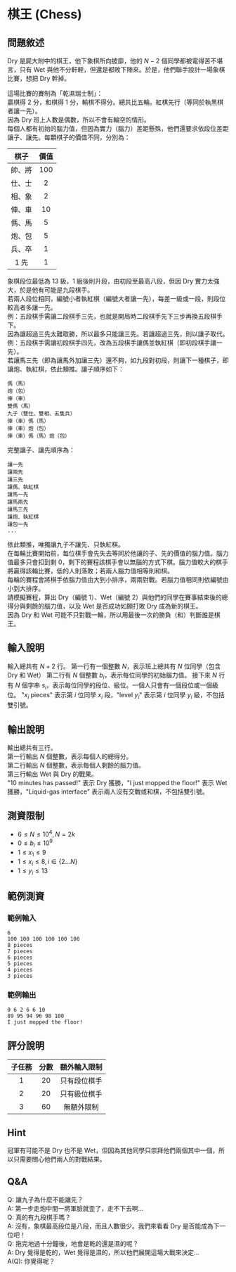 # 棋王 (Chess)

## 問題敘述

Dry 是屍大附中的棋王，他下象棋所向披靡，他的 $N - 2$ 個同學都被電得苦不堪言，只有 Wet 與他不分軒輊，但還是都敗下陣來。於是，他們聯手設計一場象棋比賽，想把 Dry 幹掉。

這場比賽的賽制為「乾濕瑞士制」：  
贏棋得 2 分，和棋得 1 分，輸棋不得分。總共比五輪。紅棋先行（等同於執黑棋者讓一先）。  
因為 Dry 班上人數是偶數，所以不會有輪空的情形。  
每個人都有初始的腦力值，但因為實力（腦力）差距懸殊，他們還要求依段位差距讓子、讓先。每顆棋子的價值不同，分別為：

| 棋子 | 價值 |
| :---: | :----: |
| 帥、將 | 100 |
| 仕、士 | 2 |
| 相、象 | 2 |
| 俥、車 | 10 |
| 傌、馬 | 5 |
| 炮、包 | 5 |
| 兵、卒 | 1 |
| 1 先 | 1 |

象棋段位最低為 13 級，1 級後則升段，由初段至最高八段，但因 Dry 實力太強大，於是他有可能是九段棋手。  
若兩人段位相同，編號小者執紅棋（編號大者讓一先），每差一級或一段，則段位較高者多讓一先。  
例：五段棋手需讓二段棋手三先，也就是開局時二段棋手先下三步再換五段棋手下。  
因為讓超過三先太難取勝，所以最多只能讓三先。若讓超過三先，則以讓子取代。  
例：五段棋手需讓初段棋手四先，改為五段棋手讓傌並執紅棋（即初段棋手讓一先）。  
若讓馬三先（即為讓馬外加讓三先）還不夠，如九段對初段，則讓下一種棋子，即讓炮、執紅棋，依此類推。讓子順序如下：
```
傌（馬）
炮（包）
俥（車）
雙傌（馬）
九子（雙仕、雙相、五隻兵）
俥（車）傌（馬）
俥（車）炮（包）
俥（車）傌（馬）炮（包）
```

完整讓子、讓先順序為：

```
讓一先
讓兩先
讓三先
讓傌、執紅棋
讓馬一先
讓馬兩先
讓馬三先
讓炮、執紅棋
讓包一先
...
```

依此類推，唯獨讓九子不讓先、只執紅棋。  
在每輪比賽開始前，每位棋手會先失去等同於他讓的子、先的價值的腦力值。腦力值最多只會扣到剩 0，剩下的賽程該棋手會以無腦的方式下棋。腦力值較大的棋手將贏得該輪比賽，低的人則落敗；若兩人腦力值相等則和棋。  
每輪的賽程會將棋手依腦力值由大到小排序，兩兩對戰。若腦力值相同則依編號由小到大排序。  
請模擬賽程，算出 Dry（編號 1）、Wet（編號 2）與他們的同學在賽事結束後的總得分與剩餘的腦力值，以及 Wet 是否成功如願打敗 Dry 成為新的棋王。  
因為 Dry 和 Wet 可能不只對戰一輪，所以用最後一次的勝負（和）判斷誰是棋王。

## 輸入說明
輸入總共有 $N + 2$ 行。
第一行有一個整數 $N$，表示班上總共有 $N$ 位同學（包含 Dry 和 Wet）
第二行有 $N$ 個整數 $b_i$，表示每位同學的初始腦力值。
接下來 $N$ 行有 $N$ 個字串 $s_i$，表示每位同學的段位、級位。一個人只會有一個段位或一個級位。
"$x_i$ pieces" 表示第 $i$ 位同學 $x_i$ 段，"level $y_i$" 表示第 $i$ 位同學 $y_i$ 級，不包括雙引號。

## 輸出說明
輸出總共有三行。  
第一行輸出 $N$ 個整數，表示每個人的總得分。  
第二行輸出 $N$ 個整數，表示每個人剩餘的腦力值。  
第三行輸出 Wet 與 Dry 的戰果。  
"10 minutes has passed!" 表示 Dry 獲勝，"I just mopped the floor!" 表示 Wet 獲勝，"Liquid-gas interface" 表示兩人沒有交戰或和棋，不包括雙引號。

## 測資限制
- $6 \leq N \leq 10^4, N = 2k$
- $0 \leq b_i \leq 10^9$
- $1 \leq x_1 \leq 9$
- $1 \leq x_i \leq 8, i \in \{2...N\}$
- $1 \leq y_i \leq 13$

## 範例測資

### 範例輸入
```
6
100 100 100 100 100 100
8 pieces
7 pieces
6 pieces
5 pieces
4 pieces
3 pieces
```

### 範例輸出
```
0 6 2 6 6 10 
89 95 94 96 98 100 
I just mopped the floor!
```

## 評分說明
| 子任務 | 分數 | 額外輸入限制 |
|:----:|:---:|:----:|
| $1$ | $20$ | 只有段位棋手 |
| $2$ | $20$ | 只有級位棋手 |
| $3$ | $60$ | 無額外限制 |

## Hint
冠軍有可能不是 Dry 也不是 Wet，但因為其他同學只崇拜他們兩個其中一個，所以只需要關心他們兩人的對戰結果。

## Q&A
Q: 讓九子為什麼不能讓先？  
A: 第一步走炮中間一將軍臉就歪了，走不下去啊...  
Q: 真的有九段棋手嗎？  
A: 沒有，象棋最高段位是八段，而且人數很少。我們來看看 Dry 是否能成為下一位吧！  
Q: 拖完地過十分鐘後，地會是乾的還是濕的呢？  
A: Dry 覺得是乾的，Wet 覺得是濕的，所以他們展開這場大戰來決定...  
A(Q): 你覺得呢？
